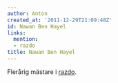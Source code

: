 ```yaml
---
author: Anton
created_at: '2011-12-29T21:09:48Z'
id: Nawan Ben Hayel
links:
  mention:
  - razdo
title: Nawan Ben Hayel
---
```


Flerårig mästare i [razdo].

  [razdo]: razdo
